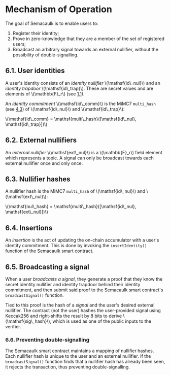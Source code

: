 # Mechanism of Operation

The goal of Semacaulk is to enable users to:

1. Register their identity;
2. Prove in zero-knowledge that they are a member of the set of registered users;
3. Broadcast an arbitrary signal towards an external nullifier, without the
   possibility of double-signalling.

## 6.1. User identities

A user's identity consists of an *identity nullifier* \\(\mathsf{id\\_nul}\\)
and an *identity trapdoor* \\(\mathsf{id\\_trap}\\). These are secret values
and are elements of \\(\mathbb{F}_r\\) (see [1.1](./cryptographic_specification.html#11-the-bn254-scalar-field)).

An *identity commitment* \\(\mathsf{id\\_comm}\\) is the MiMC7 `multi_hash` (see [4.3](./cryptographic_specification.html#43-the-mimc7-multi_hash-algorithm))
of \\(\mathsf{id\\_nul}\\) and \\(\mathsf{id\\_trap}\\):

\\(\mathsf{id\\_comm} = \mathsf{multi\\_hash}([\mathsf{id\\_nul}, \mathsf{id\\_trap}])\\)

## 6.2. External nullifiers

An *external nullifier* \\(\mathsf{ext\\_nul}\\) is a \\(\mathbb{F}_r\\) field
element which represents a topic. A signal can only be broadcast towards each
external nullifier once and only once.

## 6.3. Nullifier hashes

A nullifier hash is the MiMC7 `multi_hash` of
\\(\mathsf{id\\_nul}\\) and \\(\mathsf{ext\\_nul}\\):

\\(\mathsf{nul\\_hash} = \mathsf{multi\\_hash}([\mathsf{id\\_nul}, \mathsf{ext\\_nul}])\\)

## 6.4. Insertions

An *insertion* is the act of updating the on-chain accumulator with a user's
identity commitment. This is done by invoking the `insertIdentity()` function
of the Semacaulk smart contract.

## 6.5. Broadcasting a signal

When a user *broadcasts a signal*, they generate a proof that they know the
secret identity nullifier and identity trapdoor behind their identity
commitment, and then submit said proof to the Semacaulk smart contract's
`broadcastSignal()` function.

Tied to this proof is the hash of a *signal* and the user's desired external
nullifier. The contract (not the user) hashes the user-provided signal using
Keccak256 and right-shifts the result by 8 bits to derive
\\(\\mathsf{sig\\_hash}\\), which is used as one of the public inputs to the
verifier.

### 6.6. Preventing double-signalling

The Semacaulk smart contract maintains a mapping of nullifier hashes. Each
nullifier hash is unique to the user and an external nullifier. If the
`broadcastSignal()` function finds that a nullifier hash has already been seen,
it rejects the transaction, thus preventing double-signalling.
